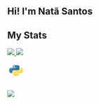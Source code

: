 ## Hi! I'm Natã Santos

## My Stats

 <div>
  <a href="https://github.com/rafaballerini">
  <img height="180em" src="https://github-readme-stats.vercel.app/api?username=natansantoz&show_icons=true&theme=dracula&include_all_commits=true&count_private=true"/>
  <img height="180em" src="https://github-readme-stats.vercel.app/api/top-langs/?username=natansantoz&layout=compact&langs_count=16&theme=dracula"/>
<div>
  
<div style="display: inline_block"><br>
  <img align="center" alt="Python" height="30" width="40" src="https://raw.githubusercontent.com/devicons/devicon/master/icons/python/python-original.svg">
</div>
  
##

<div> 
  <a href="https://www.linkedin.com/in/natan-teixeira-santos-de-oliveira/" target="_blank"><img src="https://img.shields.io/badge/-LinkedIn-%230077B5?style=for-the-badge&logo=linkedin&logoColor=white" target="_blank"></a> 
</div>
  


<!--
<div>
<a href="https://github.com/AVS1508">
  <img height="160em" width = "420em" src="https://github-readme-stats.vercel.app/api?username=natansantoz&show_icons=true&theme=radical" />
  <img height="180em" width = "420em" src="https://github-readme-stats-eight-theta.vercel.app/api/top-langs/?username=natansantoz&theme=radical&layout=compact" />
<div>
-->
